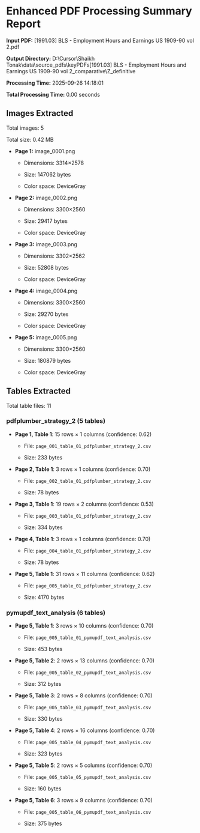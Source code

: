 # Enhanced PDF Processing Summary Report

**Input PDF:** [1991.03] BLS - Employment Hours and Earnings US 1909-90 vol 2.pdf

**Output Directory:** D:\Cursor\Shaikh Tonak\data\source_pdfs\keyPDFs\[1991.03] BLS - Employment Hours and Earnings US 1909-90 vol 2_comparative\Z_definitive

**Processing Time:** 2025-09-26 14:18:01

**Total Processing Time:** 0.00 seconds


## Images Extracted

Total images: 5

Total size: 0.42 MB


- **Page 1:** image_0001.png

  - Dimensions: 3314×2578

  - Size: 147062 bytes

  - Color space: DeviceGray

- **Page 2:** image_0002.png

  - Dimensions: 3300×2560

  - Size: 29417 bytes

  - Color space: DeviceGray

- **Page 3:** image_0003.png

  - Dimensions: 3302×2562

  - Size: 52808 bytes

  - Color space: DeviceGray

- **Page 4:** image_0004.png

  - Dimensions: 3300×2560

  - Size: 29270 bytes

  - Color space: DeviceGray

- **Page 5:** image_0005.png

  - Dimensions: 3300×2560

  - Size: 180879 bytes

  - Color space: DeviceGray



## Tables Extracted

Total table files: 11


### pdfplumber_strategy_2 (5 tables)

- **Page 1, Table 1**: 15 rows × 1 columns (confidence: 0.62)

  - File: `page_001_table_01_pdfplumber_strategy_2.csv`

  - Size: 233 bytes

- **Page 2, Table 1**: 3 rows × 1 columns (confidence: 0.70)

  - File: `page_002_table_01_pdfplumber_strategy_2.csv`

  - Size: 78 bytes

- **Page 3, Table 1**: 19 rows × 2 columns (confidence: 0.53)

  - File: `page_003_table_01_pdfplumber_strategy_2.csv`

  - Size: 334 bytes

- **Page 4, Table 1**: 3 rows × 1 columns (confidence: 0.70)

  - File: `page_004_table_01_pdfplumber_strategy_2.csv`

  - Size: 78 bytes

- **Page 5, Table 1**: 31 rows × 11 columns (confidence: 0.62)

  - File: `page_005_table_01_pdfplumber_strategy_2.csv`

  - Size: 4170 bytes

### pymupdf_text_analysis (6 tables)

- **Page 5, Table 1**: 3 rows × 10 columns (confidence: 0.70)

  - File: `page_005_table_01_pymupdf_text_analysis.csv`

  - Size: 453 bytes

- **Page 5, Table 2**: 2 rows × 13 columns (confidence: 0.70)

  - File: `page_005_table_02_pymupdf_text_analysis.csv`

  - Size: 312 bytes

- **Page 5, Table 3**: 2 rows × 8 columns (confidence: 0.70)

  - File: `page_005_table_03_pymupdf_text_analysis.csv`

  - Size: 330 bytes

- **Page 5, Table 4**: 2 rows × 16 columns (confidence: 0.70)

  - File: `page_005_table_04_pymupdf_text_analysis.csv`

  - Size: 323 bytes

- **Page 5, Table 5**: 2 rows × 5 columns (confidence: 0.70)

  - File: `page_005_table_05_pymupdf_text_analysis.csv`

  - Size: 160 bytes

- **Page 5, Table 6**: 3 rows × 9 columns (confidence: 0.70)

  - File: `page_005_table_06_pymupdf_text_analysis.csv`

  - Size: 375 bytes

